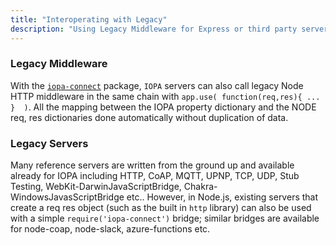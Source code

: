 ```yaml
---
title: "Interoperating with Legacy"
description: "Using Legacy Middleware for Express or third party servers like Node.js `'http'`"
---
```

### Legacy Middleware

With the [`iopa-connect`](https://github.com/iopa-io/iopa-connect) package, `IOPA` servers can also call legacy Node HTTP middleware in the same chain with `app.use( function(req,res){ ... }  )`.    All the mapping between the IOPA property dictionary and the NODE req, res dictionaries done automatically without duplication of data.

### Legacy Servers
Many reference servers are written from the ground up and available already for IOPA including HTTP, CoAP, MQTT, UPNP, TCP, UDP, Stub Testing, WebKit-DarwinJavaScriptBridge, Chakra-WindowsJavasScriptBridge  etc..  However, in Node.js, existing servers that create a req res object (such as the built in `http` library) can also be used with a simple `require('iopa-connect')` bridge; similar bridges are available for node-coap, node-slack, azure-functions etc.